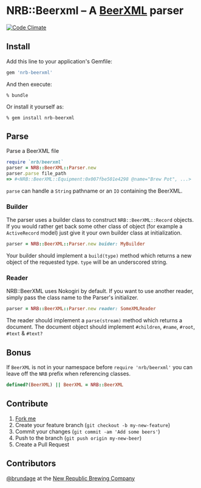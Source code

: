 # NRB::Beerxml &ndash; A [BeerXML](http://www.beerxml.com/) parser

[![Code Climate](https://codeclimate.com/github/NewRepublicBrewing/beerxml/badges/gpa.svg)](https://codeclimate.com/github/NewRepublicBrewing/beerxml)


## Install

Add this line to your application's Gemfile:

```ruby
gem 'nrb-beerxml'
```

And then execute:

    % bundle

Or install it yourself as:

    % gem install nrb-beerxml

## Parse

Parse a BeerXML file

```ruby
require `nrb/beerxml`
parser = NRB::BeerXML::Parser.new
parser.parse file_path
=> #<NRB::BeerXML::Equipment:0x007fbe501e4298 @name="Brew Pot", ...>
```

`parse` can handle a `String` pathname or an `IO` containing the BeerXML.

### Builder

The parser uses a builder class to construct `NRB::BeerXML::Record` objects.  If you would rather get back some other class of object (for example a `ActiveRecord` model) just give it your own builder class at initialization.

```ruby
parser = NRB::BeerXML::Parser.new buider: MyBuilder
```

Your builder should implement a `build(type)` method which returns a new object of the requested type.  `type` will be an underscored string.

### Reader

NRB::BeerXML uses Nokogiri by default.  If you want to use another reader, simply pass the class name to the Parser's initializer.

```ruby
parser = NRB::BeerXML::Parser.new reader: SomeXMLReader
```

The reader should implement a `parse(stream)` method which returns a document.  The document object should implement `#children`, `#name`, `#root`, `#text` &amp; `#text?`

## Bonus

If `BeerXML` is not in your namespace before `require 'nrb/beerxml'` you can leave off the `NRB` prefix when referencing classes.

```ruby
defined?(BeerXML) || BeerXML = NRB::BeerXML
```

## Contribute

1. [Fork me](https://github.com/NewRepublicBrewing/nrb-beerxml/fork)
2. Create your feature branch (`git checkout -b my-new-feature`)
3. Commit your changes (`git commit -am 'Add some beers'`)
4. Push to the branch (`git push origin my-new-beer`)
5. Create a Pull Request

## Contributors

[@brundage](https://github.com/brundage) at the [New Republic Brewing Company](https://github.com/NewRepublicBrewing)
